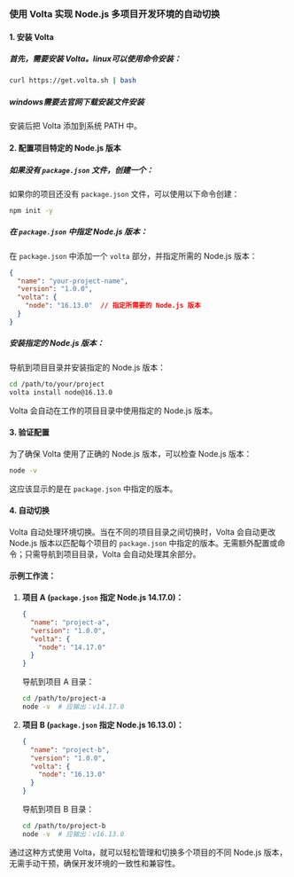 ### 使用 Volta 实现 Node.js 多项目开发环境的自动切换

#### 1. 安装 Volta

##### 首先，需要安装 Volta。linux可以使用命令安装：

```sh
curl https://get.volta.sh | bash
```

##### windows需要去官网下载安装文件安装

安装后把 Volta 添加到系统 PATH 中。

#### 2. 配置项目特定的 Node.js 版本

##### 如果没有 `package.json` 文件，创建一个：
如果你的项目还没有 `package.json` 文件，可以使用以下命令创建：

```sh
npm init -y
```

##### 在 `package.json` 中指定 Node.js 版本：
在 `package.json` 中添加一个 `volta` 部分，并指定所需的 Node.js 版本：

```json
{
  "name": "your-project-name",
  "version": "1.0.0",
  "volta": {
    "node": "16.13.0"  // 指定所需要的 Node.js 版本
  }
}
```

##### 安装指定的 Node.js 版本：
导航到项目目录并安装指定的 Node.js 版本：

```sh
cd /path/to/your/project
volta install node@16.13.0
```

Volta 会自动在工作的项目目录中使用指定的 Node.js 版本。

#### 3. 验证配置
为了确保 Volta 使用了正确的 Node.js 版本，可以检查 Node.js 版本：

```sh
node -v
```

这应该显示的是在 `package.json` 中指定的版本。

#### 4. 自动切换
Volta 自动处理环境切换。当在不同的项目目录之间切换时，Volta 会自动更改 Node.js 版本以匹配每个项目的 `package.json` 中指定的版本。无需额外配置或命令；只需导航到项目目录，Volta 会自动处理其余部分。

#### 示例工作流：
1. **项目 A (`package.json` 指定 Node.js 14.17.0)：**

   ```json
   {
     "name": "project-a",
     "version": "1.0.0",
     "volta": {
       "node": "14.17.0"
     }
   }
   ```

   导航到项目 A 目录：
   ```sh
   cd /path/to/project-a
   node -v  # 应输出：v14.17.0
   ```

2. **项目 B (`package.json` 指定 Node.js 16.13.0)：**

   ```json
   {
     "name": "project-b",
     "version": "1.0.0",
     "volta": {
       "node": "16.13.0"
     }
   }
   ```

   导航到项目 B 目录：
   ```sh
   cd /path/to/project-b
   node -v  # 应输出：v16.13.0
   ```

通过这种方式使用 Volta，就可以轻松管理和切换多个项目的不同 Node.js 版本，无需手动干预，确保开发环境的一致性和兼容性。
